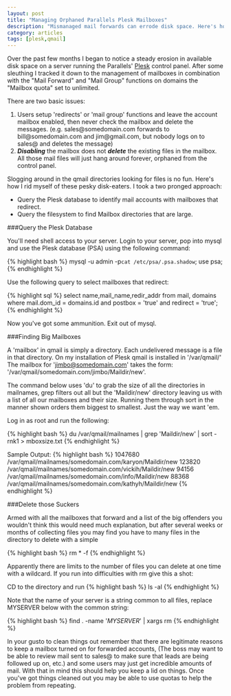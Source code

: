 ```yaml
---
layout: post
title: "Managing Orphaned Parallels Plesk Mailboxes"
description: "Mismanaged mail forwards can errode disk space. Here's how to reclaim it."
category: articles
tags: [plesk,qmail]
---
```

Over the past few months I began to notice a steady erosion in available disk space on a server running the Parallels' <a href="http://www.parallels.com/plesk/">Plesk</a> control panel.  After some sleuthing I tracked it down to the management of mailboxes in combination with the "Mail Forward" and "Mail Group" functions on domains the "Mailbox quota" set to unlimited.

There are two basic issues:
<ol>
  <li>Users setup 'redirects' or 'mail group' functions and leave the account mailbox enabled, then never check the mailbox and delete the messages.  (e.g. sales@somedomain.com forwards to bill@somedomain.com and jim@gmail.com, but nobody logs on to sales@ and deletes the message)</li>
  <li><strong><em>Disabling</em></strong> the mailbox does not <strong><em>delete</em></strong> the existing files in the mailbox.  All those mail files will just hang around forever, orphaned from the control panel.</li>
</ol>

Slogging around in the qmail directories looking for files is no fun.  Here's how I rid myself of these pesky disk-eaters.  I took a two pronged approach:
<ul>
  <li>Query the Plesk database to identify mail accounts with mailboxes that redirect.</li>
  <li>Query the filesystem to find Mailbox directories that are large.</li>
</ul>

###Query the Plesk Database

You'll need shell access to your server.  Login to your server, pop into mysql and use the Plesk database (PSA) using the following command:

{% highlight bash %}
    mysql -u admin -p`cat /etc/psa/.psa.shadow`;
    use psa;
{% endhighlight %}

Use the following query to select mailboxes that redirect:

{% highlight sql %}
    select name,mail_name,redir_addr from mail, domains
    where mail.dom_id = domains.id and postbox = 'true' and redirect = 'true';
{% endhighlight %}

Now you've got some ammunition.  Exit out of mysql.

###Finding Big Mailboxes

A 'mailbox' in qmail is simply a directory.  Each undelivered message is a file in that directory.  On my  installation of Plesk qmail  is installed in '/var/qmail/'   The mailbox for 'jimbo@somedomain.com' takes the form: '/var/qmail/somedomain.com/jimbo/Maildir/new'.

The command below uses 'du' to grab the size of all the directories in mailnames, grep filters out all but the 'Maildir/new' directory leaving us with a list of all our mailboxes and their size.  Running them through sort in the manner shown orders them biggest to smallest.  Just the way we want 'em.

Log in as root and run the following:

{% highlight bash %}
du  /var/qmail/mailnames | grep 'Maildir/new' | sort -rnk1 > mboxsize.txt
{% endhighlight %}

Sample Output:
{% highlight bash %}
1047680 /var/qmail/mailnames/somedomain.com/karyon/Maildir/new
123820  /var/qmail/mailnames/somedomain.com/vickih/Maildir/new
94156   /var/qmail/mailnames/somedomain.com/info/Maildir/new
88368   /var/qmail/mailnames/somedomain.com/kathyh/Maildir/new
{% endhighlight %}

###Delete those Suckers

Armed with all the mailboxes that forward and a list of the big offenders you wouldn't think this would need much explanation, but after several weeks or months of collecting files you may find you have to many files in the directory to delete with a simple

{% highlight bash %}
 rm * -f
{% endhighlight %}

Apparently there are limits to the number of files you can delete at one time with a wildcard. If you run into difficulties with rm give this a shot:

CD to the directory and run
{% highlight bash %}
ls -al
{% endhighlight %}

Note that the name of your server is a string common to all files, replace MYSERVER below with the common string:

{% highlight bash %}
find . -name '*MYSERVER*' | xargs rm
{% endhighlight %}

In your gusto to clean things out remember that there are legitimate reasons to keep a mailbox turned on for forwarded accounts, (The boss may want to be able to review mail sent to sales@ to make sure that leads are being followed up on, etc.) and some users may just get incredible amounts of mail.  With that in mind this should help you keep a lid on things.  Once you've got things cleaned out you may be able to use quotas to help the problem from repeating.
